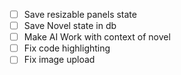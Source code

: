 - [ ] Save resizable panels state
- [ ] Save Novel state in db
- [ ] Make AI Work with context of novel
- [ ] Fix code highlighting
- [ ] Fix image upload
